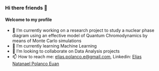 ### Hi there friends 👋

#### Welcome to my profile

- 🔭 I’m currently working on a research project to study a nuclear phase diagram using an effective model of Quantum Chromodynamics by means of Monte Carlo simulations
- 🌱 I’m currently learning Machine Learning
- 👯 I’m looking to collaborate on Data Analysis projects
- 📫 How to reach me: elias.polanco.e@gmail.com, Linkedin: [Elias Natanael Polanco Euan](linkedin.com/in/elias-polanco-euan)


<!--
**natanael87/natanael87** is a ✨ _special_ ✨ repository because its `README.md` (this file) appears on your GitHub profile.

Here are some ideas to get you started:

- 🔭 I’m currently working on ...
- 🌱 I’m currently learning ...
- 👯 I’m looking to collaborate on ...
- 🤔 I’m looking for help with ...
- 💬 Ask me about ...
- 📫 How to reach me: ...
- 😄 Pronouns: ...
- ⚡ Fun fact: ...
-->
